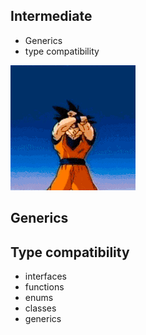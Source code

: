 ## Intermediate
* Generics
* type compatibility

![intermediate](data/5-intermediate/intermediate.gif)


## Generics


## Type compatibility
* interfaces
* functions
* enums
* classes
* generics
